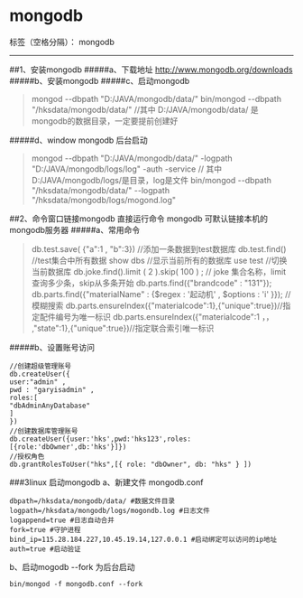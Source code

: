 # mongodb

标签（空格分隔）： mongodb

---
##1、安装mongodb 
#####a、下载地址
http://www.mongodb.org/downloads
#####b、安装mongodb
#####c、启动mongodb
> mongod --dbpath "D:/JAVA/mongodb/data/" 
bin/mongod --dbpath "/hksdata/mongodb/data/" 
//其中 D:/JAVA/mongodb/data/ 是mongodb的数据目录，一定要提前创建好

#####d、window mongodb 后台启动
> mongod --dbpath "D:/JAVA/mongodb/data/" -logpath "D:/JAVA/mongodb/logs/log" -auth -service
// 其中 D:/JAVA/mongodb/logs/是目录，log是文件
bin/mongod --dbpath "/hksdata/mongodb/data/" --logpath "/hksdata/mongodb/logs/mogond.log"

##2、命令窗口链接mongodb
直接运行命令 mongodb 可默认链接本机的mongodb服务器
#####a、常用命令
> db.test.save( {"a":1 , "b":3}) //添加一条数据到test数据库
db.test.find() //test集合中所有数据
show dbs //显示当前所有的数据库
use test //切换当前数据库
db.joke.find().limit ( 2 ).skip( 100 ) ; // joke 集合名称，limit查询多少条，skip从多条开始
db.parts.find({"brandcode" : "131"});
db.parts.find({"materialName" : {$regex : '起动机' , $options : 'i' }}); //模糊搜索
db.parts.ensureIndex({"materialcode":1},{"unique":true})//指定配件编号为唯一标识
db.parts.ensureIndex({"materialcode":1 ，， ,"state":1},{"unique":true})//指定联合索引唯一标识

#####b、设置账号访问
```
//创建超级管理账号
db.createUser({
user:"admin" , 
pwd : "garyisadmin" ,
roles:[
"dbAdminAnyDatabase" 
]
})
//创建数据库管理账号
db.createUser({user:'hks',pwd:'hks123',roles:[{role:'dbOwner',db:'hks'}]}) 
//授权角色
db.grantRolesToUser("hks",[{ role: "dbOwner", db: "hks" } ]) 
```

###3linux 启动mongodb
 a、新建文件 mongodb.conf
```
dbpath=/hksdata/mongodb/data/ #数据文件目录
logpath=/hksdata/mongodb/logs/mogondb.log #日志文件
logappend=true #日志自动合并
fork=true #守护进程
bind_ip=115.28.184.227,10.45.19.14,127.0.0.1 #启动绑定可以访问的ip地址
auth=true #启动验证

```
b、启动mogodb
--fork 为后台启动
```
bin/mongod -f mongodb.conf --fork
```


